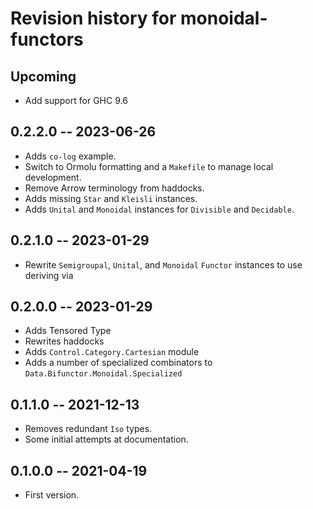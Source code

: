 # Revision history for monoidal-functors

## Upcoming
* Add support for GHC 9.6

## 0.2.2.0 -- 2023-06-26

* Adds `co-log` example.
* Switch to Ormolu formatting and a `Makefile` to manage local development.
* Remove Arrow terminology from haddocks.
* Adds missing `Star` and `Kleisli` instances.
* Adds `Unital` and `Monoidal` instances for `Divisible` and `Decidable`.

## 0.2.1.0 -- 2023-01-29

* Rewrite `Semigroupal`, `Unital`, and `Monoidal` `Functor` instances
  to use deriving via

## 0.2.0.0 -- 2023-01-29

* Adds Tensored Type
* Rewrites haddocks
* Adds `Control.Category.Cartesian` module
* Adds a number of specialized combinators to `Data.Bifunctor.Monoidal.Specialized`

## 0.1.1.0 -- 2021-12-13

* Removes redundant `Iso` types.
* Some initial attempts at documentation.

## 0.1.0.0 -- 2021-04-19

* First version.
